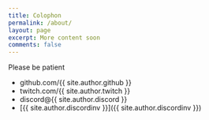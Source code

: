 ```yaml
---
title: Colophon
permalink: /about/
layout: page
excerpt: More content soon
comments: false
---
```


Please be patient

- github.com/{{ site.author.github }}
- twitch.com/{{ site.author.twitch }}
- discord@{{ site.author.discord }}
- [{{ site.author.discordinv }}]({{ site.author.discordinv }})
